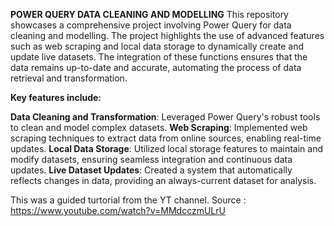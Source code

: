 **POWER QUERY DATA CLEANING AND MODELLING**
This repository showcases a comprehensive project involving Power Query for data cleaning and modelling. The project highlights the use of advanced features such as web scraping and local data storage to dynamically create and update live datasets. The integration of these functions ensures that the data remains up-to-date and accurate, automating the process of data retrieval and transformation.

**Key features include:**

**Data Cleaning and Transformation**: Leveraged Power Query's robust tools to clean and model complex datasets.
**Web Scraping**: Implemented web scraping techniques to extract data from online sources, enabling real-time updates.
**Local Data Storage**: Utilized local storage features to maintain and modify datasets, ensuring seamless integration and continuous data updates.
**Live Dataset Updates**: Created a system that automatically reflects changes in data, providing an always-current dataset for analysis.

This was a guided turtorial from the YT channel.
Source : https://www.youtube.com/watch?v=MMdcczmULrU
